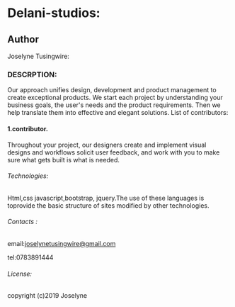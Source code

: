 # Delani-studios:
##  Author
Joselyne Tusingwire:

###  DESCRPTION:
Our approach unifies design, development and
product management to create exceptional products.
We start each project by understanding your business goals,
the user's needs and the product requirements.
Then we help translate them into effective and elegant solutions.
List of contributors:


####   1.contributor.

Throughout your project, our designers create and implement visual designs and workflows solicit user feedback, and work with you to make sure what gets built is what is needed.


######  Technologies:
Html,css javascript,bootstrap, jquery.The use of these languages is toprovide the basic structure of sites modified by other technologies.

######    Contacts :
email:joselynetusingwire@gmail.com

tel:0783891444

######  License:


copyright (c)2019 Joselyne